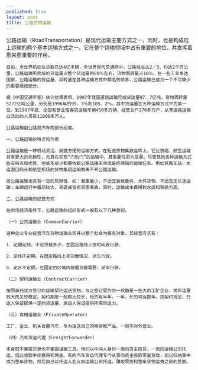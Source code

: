 ```yaml
---
published: true
layout: post
title: 公路货物运输
---
```


 公路运输（RoadTransportation）是现代运输主要方式之一，同时，也是构成陆上运输的两个基本运输方式之一。它在整个运输领域中占有重要的地位，并发挥着愈来愈重要的作用。

    目前，全世界机动车总数已达4亿多辆，全世界现代交通网中，公路线长占2／3，约达2千万公里，公路运输所完成的货运量占整个货运量的80％左右，货物周转量占10％。在一些工业发达国家，公路运输的货运量、周转量在各种运输方式中都名列前茅，公路运输已成为一个不可缺少的重要组成部分。

    据《中国交通年鉴》统计结果表明，1997年我国道路运输完成货运量97．7亿吨，货物周转量5272亿吨公里，分别是1996年的99．3％和105．2％。其中货运量在五种运输方式中为第一位。到1997年底，全国有营业性客货运输车辆450多万辆，经营业户270多万户，从事道路运输业活动的人员有11000多万人。

    公路运输由公路和汽车两部分组成。

    一、公路运输的特点和作用

    公路运输是一种机动灵活、简捷方便的运输方式，在短途货物集散运转上，它比铁路、航空运输具有更大的优越性，尤其在实现“门到门”的运输中，其重要性更为显著。尽管其他各种运输方式各有特点和优势，但或多或少都要依赖公路运输来完成最终两端的运输任务。例如铁路车站、水运港口码头和航空机场的货物集疏运输都离不开公路运输。

    但公路运输也具有一定的局限性，如：载重量小，不适宜装载重件、大件货物、不适宜走长途运输；车辆运行中震动较大，易造成货损货差事故，同时，运输成本费用较水运和铁路为高。

    二、公路运输的经营方式

    在市场经济条件下，公路运输的组织形式一般有以下几种类别。

    （一）公共运输业（CommonCarrier）

    这种企业专业经营汽车货物运输业务并以整个社会为服务对象，其经营方式有：

    1．定期定线。不论货载多少，在固定路线上按时间表行驶。

    2．定线不定期。在固定路线上视货载情况，派车行驶。

    3．定区不定期。在固定的区域内根据货载需要，派车行驶。

    （二）契约运输业（ContractCarrier）

    按照承托双方签订的运输契约运送货物。与之签订契约的一般都是一些大的工矿企业，常年运量较大而又较稳定。契约期限一般都比较长，短的有半年、一年，长的可达数年。按契约规定，托运人保证提供一定的货运量，承运人保证提供所需的运力。

    （三）自用运输业（PrivateOperator）

    工厂、企业、机关自置汽车，专为运送自己的物资和产品，一般不对外营业。

    （四）汽车货运代理（FreightForwarder）

    本身既不掌握货源也不掌握运输工具。他们以中间人身份一面向货主揽货，一面向运输公司托运，借此收取手续费用和佣金。有的汽车货运代理专门从事向货主揽取零星货载，加以归纳集中成为整车货物，然后自己以托运人名义向运输公司托运，赚取零担和整车货物运费之间的差额。
